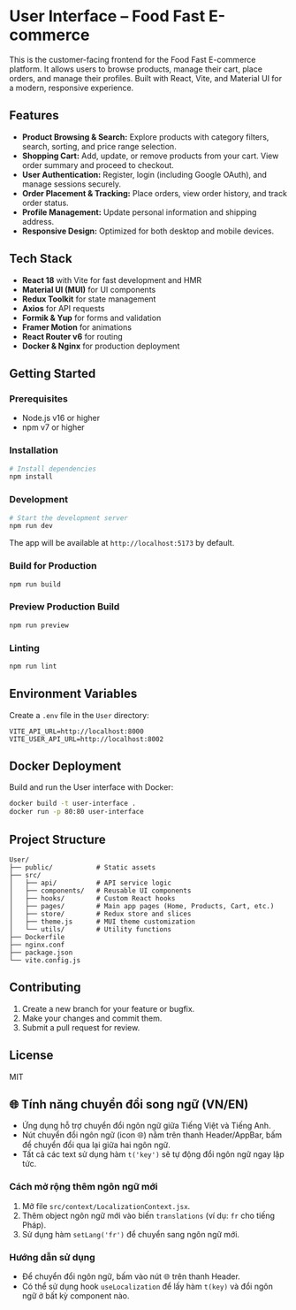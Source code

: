 # User Interface – Food Fast E-commerce

This is the customer-facing frontend for the Food Fast E-commerce platform. It allows users to browse products, manage their cart, place orders, and manage their profiles. Built with React, Vite, and Material UI for a modern, responsive experience.

## Features

- **Product Browsing & Search:** Explore products with category filters, search, sorting, and price range selection.
- **Shopping Cart:** Add, update, or remove products from your cart. View order summary and proceed to checkout.
- **User Authentication:** Register, login (including Google OAuth), and manage sessions securely.
- **Order Placement & Tracking:** Place orders, view order history, and track order status.
- **Profile Management:** Update personal information and shipping address.
- **Responsive Design:** Optimized for both desktop and mobile devices.

## Tech Stack

- **React 18** with Vite for fast development and HMR
- **Material UI (MUI)** for UI components
- **Redux Toolkit** for state management
- **Axios** for API requests
- **Formik & Yup** for forms and validation
- **Framer Motion** for animations
- **React Router v6** for routing
- **Docker & Nginx** for production deployment

## Getting Started

### Prerequisites

- Node.js v16 or higher
- npm v7 or higher

### Installation

```bash
# Install dependencies
npm install
```

### Development

```bash
# Start the development server
npm run dev
```

The app will be available at `http://localhost:5173` by default.

### Build for Production

```bash
npm run build
```

### Preview Production Build

```bash
npm run preview
```

### Linting

```bash
npm run lint
```

## Environment Variables

Create a `.env` file in the `User` directory:

```env
VITE_API_URL=http://localhost:8000
VITE_USER_API_URL=http://localhost:8002
```

## Docker Deployment

Build and run the User interface with Docker:

```bash
docker build -t user-interface .
docker run -p 80:80 user-interface
```

## Project Structure

```
User/
├── public/           # Static assets
├── src/
│   ├── api/          # API service logic
│   ├── components/   # Reusable UI components
│   ├── hooks/        # Custom React hooks
│   ├── pages/        # Main app pages (Home, Products, Cart, etc.)
│   ├── store/        # Redux store and slices
│   ├── theme.js      # MUI theme customization
│   └── utils/        # Utility functions
├── Dockerfile
├── nginx.conf
├── package.json
└── vite.config.js
```

## Contributing

1. Create a new branch for your feature or bugfix.
2. Make your changes and commit them.
3. Submit a pull request for review.

## License

MIT

## 🌐 Tính năng chuyển đổi song ngữ (VN/EN)

- Ứng dụng hỗ trợ chuyển đổi ngôn ngữ giữa Tiếng Việt và Tiếng Anh.
- Nút chuyển đổi ngôn ngữ (icon 🌐) nằm trên thanh Header/AppBar, bấm để chuyển đổi qua lại giữa hai ngôn ngữ.
- Tất cả các text sử dụng hàm `t('key')` sẽ tự động đổi ngôn ngữ ngay lập tức.

### Cách mở rộng thêm ngôn ngữ mới
1. Mở file `src/context/LocalizationContext.jsx`.
2. Thêm object ngôn ngữ mới vào biến `translations` (ví dụ: `fr` cho tiếng Pháp).
3. Sử dụng hàm `setLang('fr')` để chuyển sang ngôn ngữ mới.

### Hướng dẫn sử dụng
- Để chuyển đổi ngôn ngữ, bấm vào nút 🌐 trên thanh Header.
- Có thể sử dụng hook `useLocalization` để lấy hàm `t(key)` và đổi ngôn ngữ ở bất kỳ component nào.
